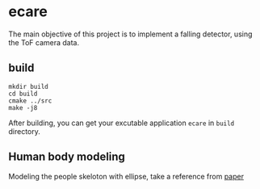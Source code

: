 # ecare

The main objective of this project is to implement a falling detector, using the ToF camera data.

## build

```
mkdir build
cd build
cmake ../src
make -j8
```

After building, you can get your excutable application `ecare` in `build` directory.

## Human body modeling

Modeling the people skeloton with ellipse, take a reference from [paper](https://github.com/beandrewang/ecare/blob/master/src/scripts/ellipse-specific-fitting.pdf)